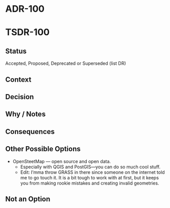 # ADR-100
# TSDR-100

## Status

Accepted, Proposed, Deprecated or Superseded (list DR)

## Context



## Decision



## Why / Notes



## Consequences



## Other Possible Options

- OpenSteetMap — open source and open data.
  - Especially with QGIS and PostGIS—you can do so much cool stuff.
  - Edit: I’mma throw GRASS in there since someone on the internet told me to go touch it. It is a bit tough to work with at first, but it keeps you from making rookie mistakes and creating invalid geometries.

## Not an Option


